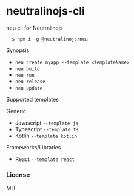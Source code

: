 # neutralinojs-cli

neu cli for Neutralinojs

```
  $ npm i -g @neutralinojs/neu
```

Synopsis

- `neu create myapp --template <templateName>`
- `neu build`
- `neu run`
- `neu release`
- `neu update`

Supported templates

Generic

- Javascript `--template js`
- Typescript `--template ts`
- Kotlin `--template kotlin`

Frameworks/Libraries

- React `--template react`

### License

MIT
